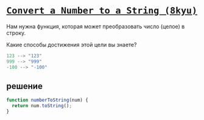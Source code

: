 # [`Convert a Number to a String (8kyu)`](../index.md)

Нам нужна функция, которая может преобразовать число (целое) в строку.

Какие способы достижения этой цели вы знаете?

```js
123 --> "123"
999 --> "999"
-100 --> "-100"
```

## решение

```js
function numberToString(num) {
  return num.toString();
}
```
